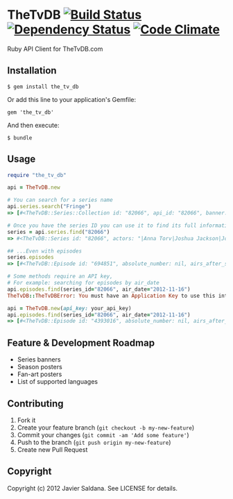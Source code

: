 # TheTvDB [![Build Status](https://travis-ci.org/jassa/the_tv_db.png)](https://travis-ci.org/jassa/the_tv_db) [![Dependency Status](https://gemnasium.com/jassa/the_tv_db.png)](https://gemnasium.com/jassa/the_tv_db) [![Code Climate](https://codeclimate.com/github/jassa/the_tv_db.png)](https://codeclimate.com/github/jassa/the_tv_db)
Ruby API Client for TheTvDB.com

## Installation

    $ gem install the_tv_db

Or add this line to your application's Gemfile:

    gem 'the_tv_db'

And then execute:

    $ bundle

## Usage

```ruby
require "the_tv_db"

api = TheTvDB.new

# You can search for a series name
api.series.search("Fringe")
=> [#<TheTvDB::Series::Collection id: "82066", api_id: "82066", banner: "graphical/82066-g38.jpg", first_aired: "2008-08-26", imdb_id: "tt1119644", name: "Fringe", language: "en", overview: "The series follows a Federal Bureau of Investigatio...", zap2it_id: "SH01059103">]

# Once you have the series ID you can use it to find its full information
series = api.series.find("82066")
=> #<TheTvDB::Series id: "82066", actors: "|Anna Torv|Joshua Jackson|John Noble|Jasika Nicole|...", added: nil, added_by: nil, airs_day_of_week: "Friday", airs_time: "9:00 PM", banner: "graphical/82066-g38.jpg", content_rating: "TV-14", fanart: "fanart/original/82066-78.jpg", first_aired: "2008-08-26", genre: "|Drama|Science-Fiction|", imdb_id: "tt1119644", language: "en", last_updated: "1351221356", network: "FOX", network_id: nil, overview: "The series follows a Federal Bureau of Investigatio...", rating: "8.7", rating_count: "571", runtime: "60", poster: "posters/82066-53.jpg", series_id: "75146", series_name: "Fringe", status: "Continuing", zap2it_id: "SH01059103">

## ...Even with episodes
series.episodes
=> [#<TheTvDB::Episode id: "694851", absolute_number: nil, airs_after_season: nil, airs_before_episode: "1", airs_before_season: "1", combined_episode_number: "1", combined_season: "0", director: nil, dvd_chapter: nil, dvd_disc_id: nil, dvd_episode_number: nil, dvd_season: nil, ep_img_flag: "1", name: "Unaired Pilot", number: "1", filename: "episodes/82066/694851.jpg", first_aired: nil, guest_stars: nil, imdb_id: nil, language: "en", last_updated: "1263338464", overview: nil, production_code: nil, rating: nil, rating_count: "0", season_id: "32605", season_number: "0", series_id: "82066", ... (96 more)

# Some methods require an API key,
# For example: searching for episodes by air_date
api.episodes.find(series_id="82066", air_date="2012-11-16")
TheTvDB::TheTvDBError: You must have an Application Key to use this interface

api = TheTvDB.new(api_key: your_api_key)
api.episodes.find(series_id="82066", air_date="2012-11-16")
=> [#<TheTvDB::Episode id: "4393016", absolute_number: nil, airs_after_season: nil, airs_before_episode: nil, airs_before_season: nil, combined_episode_number: "7", combined_season: "5", director: nil, dvd_chapter: nil, dvd_disc_id: nil, dvd_episode_number: nil, dvd_season: nil, ep_img_flag: nil, name: "52010", number: "7", filename: nil, first_aired: "2012-11-16", guest_stars: nil, imdb_id: nil, language: "en", last_updated: "1350927372", overview: "The team orchestrates an event of its own.", production_code: nil, rating: nil, rating_count: nil, season_id: "494897", season_number: "5", series_id: "82066", writer: nil>]
```

## Feature & Development Roadmap

* Series banners
* Season posters
* Fan-art posters
* List of supported languages

## Contributing

1. Fork it
2. Create your feature branch (`git checkout -b my-new-feature`)
3. Commit your changes (`git commit -am 'Add some feature'`)
4. Push to the branch (`git push origin my-new-feature`)
5. Create new Pull Request

## Copyright

Copyright (c) 2012 Javier Saldana. See LICENSE for details.
